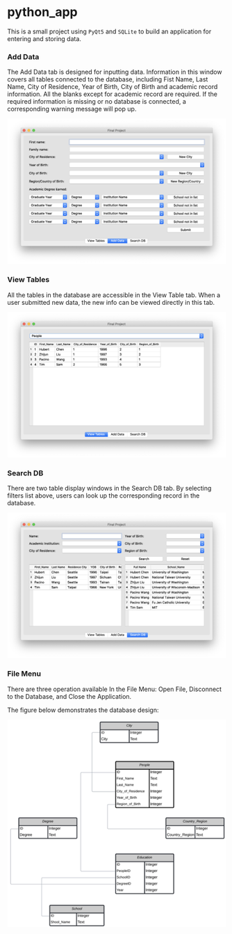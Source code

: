 # python_app

This is a small project using `PyQt5` and `SQLite` to build an application for entering and storing data.

### Add Data
The Add Data tab is designed for inputting data. Information in this window covers all tables connected to the database, including Fist Name, Last Name, City of Residence, Year of Birth, City of Birth and academic record information. All the blanks except for academic record are required. If the required information is missing or no database is connected, a corresponding warning message will pop up.

![plot](./image/Add.png)

### View Tables
All the tables in the database are accessible in the View Table tab. When a user submitted new data, the new info can be viewed directly in this tab.

![plot](./image/View.png)

### Search DB
There are two table display windows in the Search DB tab. By selecting filters list above, users can look up the corresponding record in the database.

![plot](./image/Search.png)

### File Menu
There are three operation available In the File Menu: Open File, Disconnect to the Database, and Close the Application.

The figure below demonstrates the database design:

![plot](./image/Database.png)
